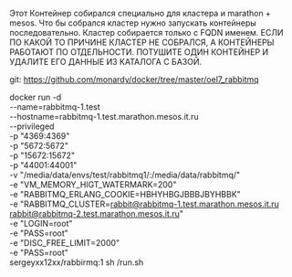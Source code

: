 Этот Контейнер собирался специально для кластера и marathon + mesos.
Что бы собрался кластер нужно запускать контейнеры последовательно.
Кластер собирается только с FQDN именем.
ЕСЛИ ПО КАКОЙ ТО ПРИЧИНЕ КЛАСТЕР НЕ СОБРАЛСЯ, А КОНТЕЙНЕРЫ РАБОТАЮТ ПО ОТДЕЛЬНОСТИ. ПОТУШИТЕ ОДИН КОНТЕЙНЕР И УДАЛИТЕ ЕГО ДАННЫЕ ИЗ КАТАЛОГА С БАЗОЙ.

git: https://github.com/monardy/docker/tree/master/oel7_rabbitmq

docker run -d \
--name=rabbitmq-1.test \
--hostname=rabbitmq-1.test.marathon.mesos.it.ru \
--privileged \
-p "4369:4369" \
-p "5672:5672" \
-p "15672:15672" \
-p "44001:44001" \
-v "/media/data/envs/test/rabbitmq1/:/media/data/rabbitmq/" \
-e "VM_MEMORY_HIGT_WATERMARK=200" \
-e "RABBITMQ_ERLANG_COOKIE=HBHYHBGJBBBJBYHBBK" \
-e "RABBITMQ_CLUSTER=rabbit@rabbitmq-1.test.marathon.mesos.it.ru rabbit@rabbitmq-2.test.marathon.mesos.it.ru" \
-e "LOGIN=root" \
-e "PASS=root" \
-e "DISC_FREE_LIMIT=2000" \
-e "PASS=root" \
sergeyxx12xx/rabbirmq:1 sh /run.sh
